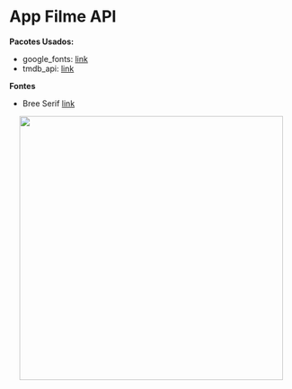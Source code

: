 # App Filme API

**Pacotes Usados:**

- google_fonts: [link](https://pub.dev/packages/google_fonts)
- tmdb_api: [link](https://pub.dev/packages/tmdb_api)

**Fontes**

- Bree Serif [link](https://fonts.google.com/specimen/Bree+Serif)

<p align="center">
   <img width ="469" height"300" src="lib/filmes.gif">
</p>
